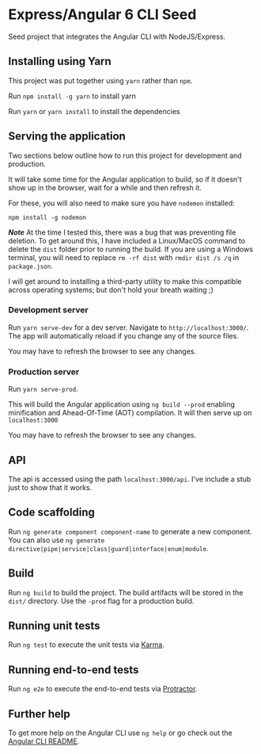 # Express/Angular 6 CLI Seed

Seed project that integrates the Angular CLI with NodeJS/Express.

## Installing using Yarn

This project was put together using `yarn` rather than `npm`.

Run `npm install -g yarn` to install yarn

Run `yarn` or `yarn install` to install the dependencies

## Serving the application

Two sections below outline how to run this project for development and production.

It will take some time for the Angular application to build, so if it doesn't show up in the browser, wait for a while and then refresh it.

For these, you will also need to make sure you have `nodemon` installed:

`npm install -g nodemon`

***Note***
At the time I tested this, there was a bug that was preventing file deletion. To get around this, I have included a Linux/MacOS command to delete the `dist` folder prior to running the build. If you are using a Windows terminal, you will need to replace `rm -rf dist` with `rmdir dist /s /q` in `package.json`.

I will get around to installing a third-party utility to make this compatible across operating systems; but don't hold your breath waiting ;)

### Development server

Run `yarn serve-dev` for a dev server. Navigate to `http://localhost:3000/`. The app will automatically reload if you change any of the source files.

You may have to refresh the browser to see any changes.

### Production server

Run `yarn serve-prod`.

This will build the Angular application using `ng build --prod` enabling minification and Ahead-Of-Time (AOT) compilation. It will then serve up on `localhost:3000`

You may have to refresh the browser to see any changes.

## API

The api is accessed using the path `localhost:3000/api`. I've include a stub just to show that it works.

## Code scaffolding

Run `ng generate component component-name` to generate a new component. You can also use `ng generate directive|pipe|service|class|guard|interface|enum|module`.

## Build

Run `ng build` to build the project. The build artifacts will be stored in the `dist/` directory. Use the `-prod` flag for a production build.

## Running unit tests

Run `ng test` to execute the unit tests via [Karma](https://karma-runner.github.io).

## Running end-to-end tests

Run `ng e2e` to execute the end-to-end tests via [Protractor](http://www.protractortest.org/).

## Further help

To get more help on the Angular CLI use `ng help` or go check out the [Angular CLI README](https://github.com/angular/angular-cli/blob/master/README.md).
